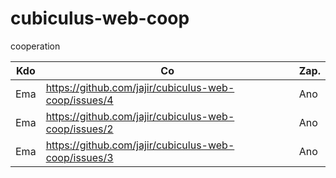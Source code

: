 # cubiculus-web-coop
cooperation


|Kdo| Co| Zap.
-----|------|---
|Ema | https://github.com/jajir/cubiculus-web-coop/issues/4 | Ano
|Ema | https://github.com/jajir/cubiculus-web-coop/issues/2 | Ano
|Ema | https://github.com/jajir/cubiculus-web-coop/issues/3 | Ano

